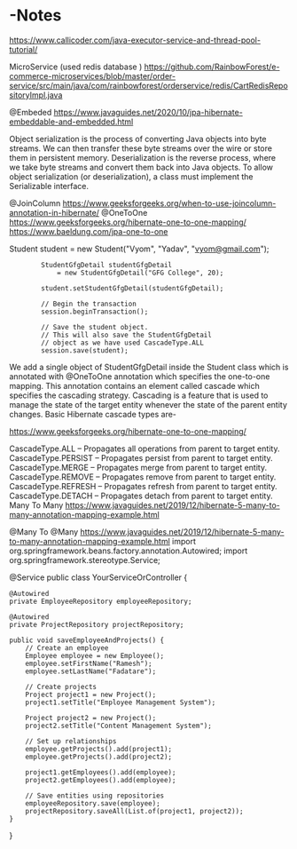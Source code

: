 # -Notes
https://www.callicoder.com/java-executor-service-and-thread-pool-tutorial/

MicroService (used redis database )
https://github.com/RainbowForest/e-commerce-microservices/blob/master/order-service/src/main/java/com/rainbowforest/orderservice/redis/CartRedisRepositoryImpl.java

@Embeded
https://www.javaguides.net/2020/10/jpa-hibernate-embeddable-and-embedded.html

Object serialization is the process of converting Java objects into byte streams. We can then transfer these byte streams over the wire or store them in persistent memory. Deserialization is the reverse process, where we take byte streams and convert them back into Java objects. To allow object serialization (or deserialization), a class must implement the Serializable interface.

@JoinColumn
https://www.geeksforgeeks.org/when-to-use-joincolumn-annotation-in-hibernate/
@OneToOne
https://www.geeksforgeeks.org/hibernate-one-to-one-mapping/
https://www.baeldung.com/jpa-one-to-one

 Student student = new Student("Vyom", "Yadav",
                                          "vyom@gmail.com");
 
            StudentGfgDetail studentGfgDetail
                = new StudentGfgDetail("GFG College", 20);
 
            student.setStudentGfgDetail(studentGfgDetail);
 
            // Begin the transaction
            session.beginTransaction();
 
            // Save the student object.
            // This will also save the StudentGfgDetail
            // object as we have used CascadeType.ALL
            session.save(student);
We add a single object of StudentGfgDetail inside the Student class which is annotated with @OneToOne annotation which specifies the one-to-one mapping. This annotation contains an element called cascade which specifies the cascading strategy. Cascading is a feature that is used to manage the state of the target entity whenever the state of the parent entity changes.  Basic Hibernate cascade types are-

 https://www.geeksforgeeks.org/hibernate-one-to-one-mapping/

CascadeType.ALL – Propagates all operations from parent to target entity.
CascadeType.PERSIST – Propagates persist from parent to target entity.
CascadeType.MERGE – Propagates merge from parent to target entity.
CascadeType.REMOVE – Propagates remove from parent to target entity.
CascadeType.REFRESH – Propagates refresh from parent to target entity.
CascadeType.DETACH – Propagates detach from parent to target entity.
Many To Many
https://www.javaguides.net/2019/12/hibernate-5-many-to-many-annotation-mapping-example.html

@Many To @Many
https://www.javaguides.net/2019/12/hibernate-5-many-to-many-annotation-mapping-example.html
import org.springframework.beans.factory.annotation.Autowired;
import org.springframework.stereotype.Service;

@Service
public class YourServiceOrController {

    @Autowired
    private EmployeeRepository employeeRepository;

    @Autowired
    private ProjectRepository projectRepository;

    public void saveEmployeeAndProjects() {
        // Create an employee
        Employee employee = new Employee();
        employee.setFirstName("Ramesh");
        employee.setLastName("Fadatare");

        // Create projects
        Project project1 = new Project();
        project1.setTitle("Employee Management System");

        Project project2 = new Project();
        project2.setTitle("Content Management System");

        // Set up relationships
        employee.getProjects().add(project1);
        employee.getProjects().add(project2);

        project1.getEmployees().add(employee);
        project2.getEmployees().add(employee);

        // Save entities using repositories
        employeeRepository.save(employee);
        projectRepository.saveAll(List.of(project1, project2));
    }
}

